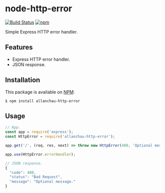 # node-http-error

[![Build Status](https://img.shields.io/travis/allanchau/node-http-error.svg)](https://travis-ci.org/allanchau/node-http-error)
[![npm](https://img.shields.io/npm/v/allanchau-http-error.svg)](https://www.npmjs.com/package/allanchau-http-error)

Simple Express HTTP error handler.

## Features

- Express HTTP error handler.
- JSON response.

## Installation

This package is available on [NPM](https://www.npmjs.com/package/allanchau-http-error):

  ```shell
  $ npm install allanchau-http-error
  ```

## Usage

```javascript
// App.
const app = require('express');
const HttpError = require('allanchau-http-error');

app.get('/', (req, res, next) => throw new HttpError(400, 'Optional message.'));

app.use(HttpError.errorHandler);

// JSON response.
{
  "code": 400,
  "status": "Bad Request",
  "message": "Optional message."
}
```
